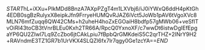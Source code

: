 $START$hL+iXXu+PIkMDd8BnzA7AXpPZgT4m1LXVbj6/iJ0iYWxQ6ddH4pKtGh4EDB0sgBzRulyxX8eipkJfn9FrryeHUMQvRJAZ6iVct5JoWb1pAV6tVgoXVc8MLN76mfZuqq6QW42CMs+h2uheH4hoZxEGOaiH8bdfp57gMWb06+veSflTvOiRl43toCB3tVnrBLEu0Kxh2TR66A/RpcQ0YxnoXF/c7wwDt6istwDgIEfEpgaYP6QU2ZIwl7Lq9ZcZbo6jtCAkLpiu7fBpbQrGMKdeiS5C2qrTHZ+2INrY9H2+RAVndmE3TZ1GR7b1UrVKX4SLQZl6fx7lr7qgy0Ge1zcYA==$END$